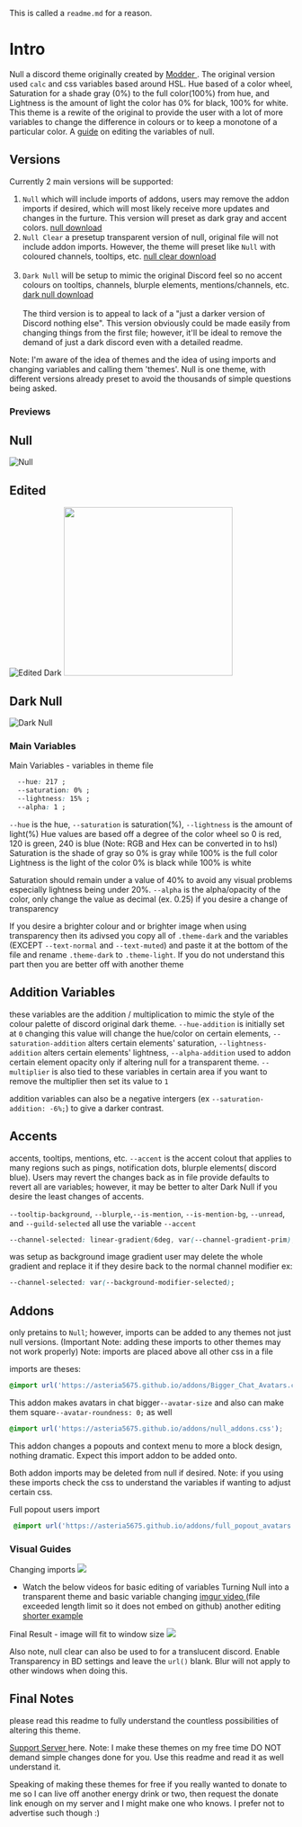 This is called a `readme.md` for a reason.

# Intro
Null a discord theme originally created by <a href="https://github.com/Modder4869/BdBrokenStuff/tree/master/Themes/v1">Modder </a>. The original version used `calc` and css variables based around HSL.
Hue based of a color wheel, Saturation for a shade gray (0%) to the full color(100%) from hue, and Lightness is the amount of light the color has 0% for black, 100% for white.
This theme is a rewite of the original to provide the user with a lot of more variables to change the difference in colours or to keep a monotone of a particular color.
A [guide](https://github.com/Asteria5675/BetterDiscordThemes/blob/master/null/README.md/#Visual-Guides) on editing the variables of null.

## Versions
Currently 2 main versions will be supported:
  1. `Null` which will include imports of addons, users may remove the addon imports if desired, which will most likely receive more updates and changes in the furture. 
  This version will preset as dark gray and accent colors. <a href="https://betterdiscord.net/ghdl?id=3407">null download</a>
  2. `Null Clear` a presetup transparent version of null, original file will not include addon imports. However, the theme will preset like `Null` with coloured channels, tooltips, etc. <a href="https://betterdiscord.net/ghdl?id=3408">null clear download</a>
  <br> </br>
  3. `Dark Null` will be setup to mimic the original Discord feel so no accent colours on tooltips, channels, blurple elements, mentions/channels, etc. <a href="https://betterdiscord.net/ghdl?id=3409">dark null download</a>
  <br> </br>
The third version is to appeal to lack of a "just a darker version of Discord nothing else". This version obviously could be made easily from changing things from the first file; however, it'll be ideal to remove the demand of just a dark discord even with a detailed readme.

Note: I'm aware of the idea of themes and the idea of using imports and changing variables and calling them 'themes'. Null is one theme, with different versions already preset to avoid the thousands of simple questions being asked.

### Previews
## Null
![Null](https://github.com/Asteria5675/BetterDiscordThemes/blob/master/SourceCodes/src/Screenshot_296.png)
## Edited
![Edited Dark](https://i.imgur.com/SBK3mea.png)
<img src="https://i.imgur.com/RqK7TRu.png" height="300px" width="300px"/>
## Dark Null
![Dark Null](https://i.imgur.com/bJ7MD92.png)

### Main Variables
Main Variables - variables in theme file
```css
  --hue: 217 ;
  --saturation: 0% ;
  --lightness: 15% ;
  --alpha: 1 ;
```
`--hue` is the hue, `--saturation` is saturation(%), `--lightness` is the amount of light(%)
  Hue values are based off a degree of the color wheel so 0 is red, 120 is green, 240 is blue (Note: RGB and Hex can be converted in to hsl)
  Saturation is the shade of gray so 0% is gray while 100% is the full color
  Lightness is the light of the color 0% is black while 100% is white
  
  Saturation should remain under a value of 40% to avoid any visual problems especially lightness being under 20%.
  `--alpha` is the alpha/opacity of the color, only change the value as decimal (ex. 0.25) if you desire a change of transparency

If you desire a brighter colour and or brighter image when using transparency then its adivsed you copy all of `.theme-dark` and the variables (EXCEPT `--text-normal` and `--text-muted`) and paste it at the bottom of the file and rename `.theme-dark` to `.theme-light`. If you do not understand this part then you are better off with another theme

## Addition Variables
these variables are the addition / multiplication to mimic the style of the colour palette of discord original dark theme.
`--hue-addition` is initially set at `0` changing this value will change the hue/color on certain elements, `--saturation-addition` alters certain elements' saturation, `--lightness-addition`  alters certain elements' lightness, `--alpha-addition` used to addon certain element opacity only if altering null for a transparent theme. `--multiplier` is also tied to these variables in certain area if you want to remove the multiplier then set its value to `1`

addition variables can also be a negative intergers (ex `--saturation-addition: -6%;`) to give a darker contrast.

## Accents
accents, tooltips, mentions, etc.
`--accent` is the accent colout that applies to many regions such as pings, notification dots, blurple elements( discord blue). Users may revert the changes back as in file provide defaults to revert all are variables; however, it may be better to alter Dark Null if you desire the least changes of accents.

`--tooltip-background`,  `--blurple`,`--is-mention`, `--is-mention-bg`, `--unread`, and `--guild-selected` all use the variable `--accent` 

```css
--channel-selected: linear-gradient(6deg, var(--channel-gradient-prim),  var(--channel-gradient-sec),  var(--channel-gradient-tri));
```
was setup as background image gradient user may delete the whole gradient and replace it if they desire back to the normal channel modifier ex: 
```css
--channel-selected: var(--background-modifier-selected);
```

## Addons
only pretains to `Null`; however, imports can be added to any themes not just null versions. (Important Note: adding these imports to other themes may not work properly)
Note: imports are placed above all other css in a file

imports are theses: 
```css
@import url('https://asteria5675.github.io/addons/Bigger_Chat_Avatars.css');
```
This addon makes avatars in chat bigger`--avatar-size` and also can make them square`--avatar-roundness: 0;` as well
```css
@import url('https://asteria5675.github.io/addons/null_addons.css');
```
This addon changes a popouts and context menu to more a block design, nothing dramatic. Expect this import addon to be added onto.

Both addon imports may be deleted from null if desired. Note: if you using these imports check the css to understand the variables if wanting to adjust certain css.

Full popout users import
```css
 @import url('https://asteria5675.github.io/addons/full_popout_avatars.css');
```

### Visual Guides
Changing imports
<img src="https://i.imgur.com/QgZbnFA.gif" />

- Watch the below videos for basic editing of variables
Turning Null into a transparent theme and basic variable changing <a href="https://i.imgur.com/9a7ZnkY.mp4">imgur video </a> (file exceeded length limit so it does not embed on github)
another editing <a href="https://i.imgur.com/fISldFJ.mp4">shorter example</a>

Final Result - image will fit to window size
<img src="https://i.imgur.com/t25BzEy.png" />

Also note, null clear can also be used to for a translucent discord. Enable Transparency in BD settings and leave the `url()` blank. Blur will not apply to other windows when doing this.
## Final Notes
please read this readme to fully understand the countless possibilities of altering this theme.

<a href="https://discord.gg/QRxZPvc" > Support Server </a> here. 
Note: I make these themes on my free time DO NOT demand simple changes done for you. Use this readme and read it as well understand it. 

Speaking of making these themes for free if you really wanted to donate to me so I can live off another energy drink or two, then request the donate link enough on my server and I might make one who knows. I prefer not to advertise such though :)
